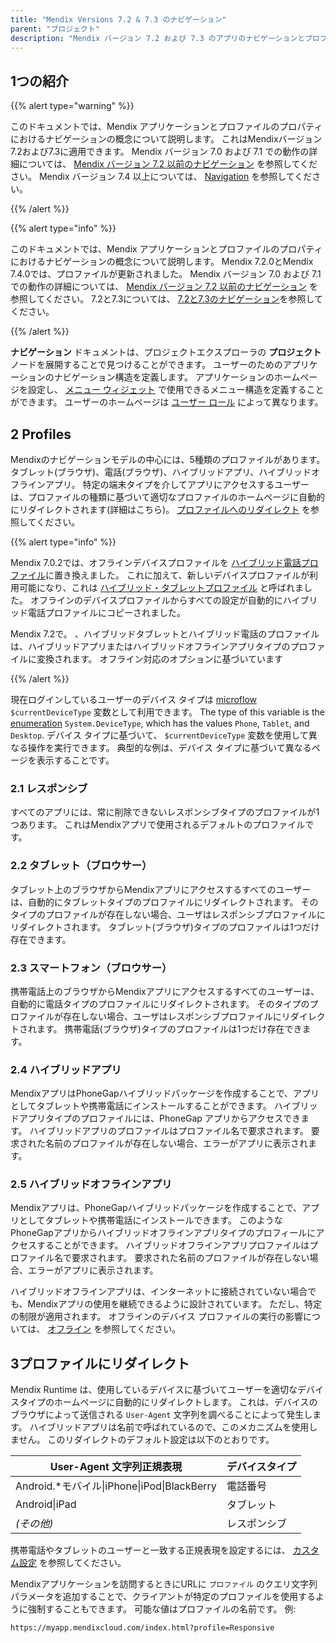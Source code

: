 ```yaml
---
title: "Mendix Versions 7.2 & 7.3 のナビゲーション"
parent: "プロジェクト"
description: "Mendix バージョン 7.2 および 7.3 のアプリのナビゲーションとプロファイルのプロパティの概念について説明します。"
---
```


## 1つの紹介

{{% alert type="warning" %}}

このドキュメントでは、Mendix アプリケーションとプロファイルのプロパティにおけるナビゲーションの概念について説明します。 これはMendixバージョン7.2および7.3に適用できます。 Mendix バージョン 7.0 および 7.1 での動作の詳細については、 [Mendix バージョン 7.2 以前のナビゲーション](navigation-before-72) を参照してください。 Mendix バージョン 7.4 以上については、 [Navigation](navigation) を参照してください。

{{% /alert %}}

{{% alert type="info" %}}

このドキュメントでは、Mendix アプリケーションとプロファイルのプロパティにおけるナビゲーションの概念について説明します。 Mendix 7.2.0とMendix 7.4.0では、プロファイルが更新されました。 Mendix バージョン 7.0 および 7.1 での動作の詳細については、 [Mendix バージョン 7.2 以前のナビゲーション](navigation-before-72) を参照してください。 7.2と7.3については、 [7.2と7.3のナビゲーション](navigation-in-72-and-73)を参照してください。

{{% /alert %}}

**ナビゲーション** ドキュメントは、プロジェクトエクスプローラの **プロジェクト** ノードを展開することで見つけることができます。 ユーザーのためのアプリケーションのナビゲーション構造を定義します。 アプリケーションのホームページを設定し、 [メニュー ウィジェット](menu-widgets) で使用できるメニュー構造を定義することができます。 ユーザーのホームページは [ユーザー ロール](user-roles) によって異なります。

## 2 Profiles

Mendixのナビゲーションモデルの中心には、5種類のプロファイルがあります。 タブレット(ブラウザ)、電話(ブラウザ)、ハイブリッドアプリ、ハイブリッドオフラインアプリ。 特定の端末タイプを介してアプリにアクセスするユーザーは、プロファイルの種類に基づいて適切なプロファイルのホームページに自動的にリダイレクトされます(詳細はこちら)。 [プロファイルへのリダイレクト](#Redirection) を参照してください。

{{% alert type="info" %}}

Mendix 7.0.2では、オフラインデバイスプロファイルを [ハイブリッド電話プロファイル](hybrid-phone-profile)に置き換えました。 これに加えて、新しいデバイスプロファイルが利用可能になり、これは [ハイブリッド・タブレットプロファイル](hybrid-tablet-profile) と呼ばれました。 オフラインのデバイスプロファイルからすべての設定が自動的にハイブリッド電話プロファイルにコピーされました。

Mendix 7.2で。 、ハイブリッドタブレットとハイブリッド電話のプロファイルは、ハイブリッドアプリまたはハイブリッドオフラインアプリタイプのプロファイルに変換されます。 オフライン対応のオプションに基づいています

{{% /alert %}}

現在ログインしているユーザーのデバイス タイプは [microflow](microflows) `$currentDeviceType` 変数として利用できます。 The type of this variable is the [enumeration](enumerations) `System.DeviceType`, which has the values `Phone`, `Tablet`, and `Desktop`. デバイス タイプに基づいて、 `$currentDeviceType` 変数を使用して異なる操作を実行できます。 典型的な例は、デバイス タイプに基づいて異なるページを表示することです。

### 2.1 レスポンシブ

すべてのアプリには、常に削除できないレスポンシブタイプのプロファイルが1つあります。 これはMendixアプリで使用されるデフォルトのプロファイルです。

### 2.2 タブレット（ブロウサー）

タブレット上のブラウザからMendixアプリにアクセスするすべてのユーザーは、自動的にタブレットタイプのプロファイルにリダイレクトされます。 そのタイプのプロファイルが存在しない場合、ユーザはレスポンシブプロファイルにリダイレクトされます。 タブレット(ブラウザ)タイプのプロファイルは1つだけ存在できます。

### 2.3 スマートフォン（ブロウサー）

携帯電話上のブラウザからMendixアプリにアクセスするすべてのユーザーは、自動的に電話タイプのプロファイルにリダイレクトされます。 そのタイプのプロファイルが存在しない場合、ユーザはレスポンシブプロファイルにリダイレクトされます。 携帯電話(ブラウザ)タイプのプロファイルは1つだけ存在できます。

### 2.4 ハイブリッドアプリ

MendixアプリはPhoneGapハイブリッドパッケージを作成することで、アプリとしてタブレットや携帯電話にインストールすることができます。 ハイブリッドアプリタイプのプロファイルには、PhoneGap アプリからアクセスできます。 ハイブリッドアプリのプロファイルはプロファイル名で要求されます。 要求された名前のプロファイルが存在しない場合、エラーがアプリに表示されます。

### 2.5 ハイブリッドオフラインアプリ

Mendixアプリは、PhoneGapハイブリッドパッケージを作成することで、アプリとしてタブレットや携帯電話にインストールできます。 このようなPhoneGapアプリからハイブリッドオフラインアプリタイプのプロフィールにアクセスすることができます。 ハイブリッドオフラインアプリプロファイルはプロファイル名で要求されます。 要求された名前のプロファイルが存在しない場合、エラーがアプリに表示されます。

ハイブリッドオフラインアプリは、インターネットに接続されていない場合でも、Mendixアプリの使用を継続できるように設計されています。 ただし、特定の制限が適用されます。 オフラインのデバイス プロファイルの実行の影響については、 [オフライン](offline) を参照してください。

## 3プロファイルにリダイレクト<a name="Redirection"></a>

Mendix Runtime は、使用しているデバイスに基づいてユーザーを適切なデバイスタイプのホームページに自動的にリダイレクトします。 これは、デバイスのブラウザによって送信される `User-Agent` 文字列を調べることによって発生します。 ハイブリッドアプリは名前で呼ばれているので、このメカニズムを使用しません。 このリダイレクトのデフォルト設定は以下のとおりです。

| User-Agent 文字列正規表現                                  | デバイスタイプ |
| --------------------------------------------------- | ------- |
| Android.*モバイル&#124;iPhone&#124;iPod&#124;BlackBerry | 電話番号    |
| Android&#124;iPad                                   | タブレット   |
| _(その他)_                                             | レスポンシブ  |

携帯電話やタブレットのユーザーと一致する正規表現を設定するには、 [カスタム設定](custom-settings) を参照してください。

Mendixアプリケーションを訪問するときにURLに `プロファイル` のクエリ文字列パラメータを追加することで、クライアントが特定のプロファイルを使用するように強制することもできます。 可能な値はプロファイルの名前です。 例:

```http
https://myapp.mendixcloud.com/index.html?profile=Responsive
```
